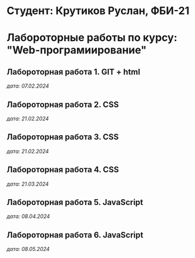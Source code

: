 # Студент: Крутиков Руслан, ФБИ-21

# Лабороторные работы по курсу: "Web-програмиирование"

## Лабороторная работа 1. GIT + html

*дата: 07.02.2024*

## Лабороторная работа 2. CSS

*дата: 21.02.2024*

## Лабороторная работа 3. CSS

*дата: 21.02.2024*

## Лабороторная работа 4. CSS

*дата: 21.03.2024*

## Лабороторная работа 5. JavaScript

*дата: 08.04.2024*

## Лабороторная работа 6. JavaScript

*дата: 08.05.2024*